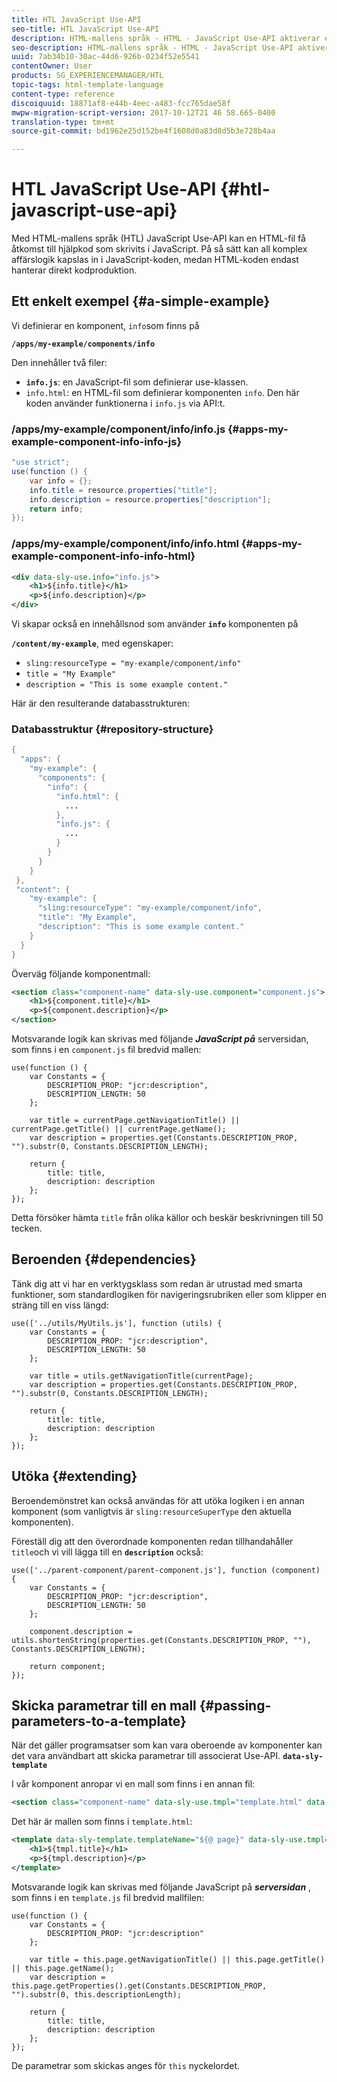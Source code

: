 ```yaml
---
title: HTL JavaScript Use-API
seo-title: HTL JavaScript Use-API
description: HTML-mallens språk - HTML - JavaScript Use-API aktiverar en HTML-fil för att komma åt hjälpkod som skrivits i JavaScript.
seo-description: HTML-mallens språk - HTML - JavaScript Use-API aktiverar en HTML-fil för att komma åt hjälpkod som skrivits i JavaScript.
uuid: 7ab34b10-30ac-44d6-926b-0234f52e5541
contentOwner: User
products: SG_EXPERIENCEMANAGER/HTL
topic-tags: html-template-language
content-type: reference
discoiquuid: 18871af8-e44b-4eec-a483-fcc765dae58f
mwpw-migration-script-version: 2017-10-12T21 46 58.665-0400
translation-type: tm+mt
source-git-commit: bd1962e25d152be4f1608d0a83d8d5b3e728b4aa

---
```



# HTL JavaScript Use-API {#htl-javascript-use-api}

Med HTML-mallens språk (HTL) JavaScript Use-API kan en HTML-fil få åtkomst till hjälpkod som skrivits i JavaScript. På så sätt kan all komplex affärslogik kapslas in i JavaScript-koden, medan HTML-koden endast hanterar direkt kodproduktion.

## Ett enkelt exempel {#a-simple-example}

Vi definierar en komponent, `info`som finns på

**`/apps/my-example/components/info`**

Den innehåller två filer:

* **`info.js`**: en JavaScript-fil som definierar use-klassen.
* `info.html`: en HTML-fil som definierar komponenten `info`. Den här koden använder funktionerna i `info.js` via API:t.

### /apps/my-example/component/info/info.js {#apps-my-example-component-info-info-js}

```java
"use strict";
use(function () {
    var info = {};    
    info.title = resource.properties["title"];
    info.description = resource.properties["description"];    
    return info;
});
```

### /apps/my-example/component/info/info.html {#apps-my-example-component-info-info-html}

```xml
<div data-sly-use.info="info.js">
    <h1>${info.title}</h1>
    <p>${info.description}</p>
</div>
```

Vi skapar också en innehållsnod som använder **`info`** komponenten på

**`/content/my-example`**, med egenskaper:

* `sling:resourceType = "my-example/component/info"`
* `title = "My Example"`
* `description = "This is some example content."`

Här är den resulterande databasstrukturen:

### Databasstruktur {#repository-structure}

```java
{
  "apps": {
    "my-example": {
      "components": {
        "info": {
          "info.html": {
            ...
          }, 
          "info.js": {
            ...
          }
        }
      }
    }
 },     
 "content": {
    "my-example": {
      "sling:resourceType": "my-example/component/info",
      "title": "My Example",
      "description": "This is some example content."
    }
  }
}
```

Överväg följande komponentmall:

```xml
<section class="component-name" data-sly-use.component="component.js">
    <h1>${component.title}</h1>
    <p>${component.description}</p>
</section>
```

Motsvarande logik kan skrivas med följande ***JavaScript på*** serversidan, som finns i en `component.js` fil bredvid mallen:

```
use(function () {
    var Constants = {
        DESCRIPTION_PROP: "jcr:description",
        DESCRIPTION_LENGTH: 50
    };
 
    var title = currentPage.getNavigationTitle() || currentPage.getTitle() || currentPage.getName();
    var description = properties.get(Constants.DESCRIPTION_PROP, "").substr(0, Constants.DESCRIPTION_LENGTH);
 
    return {
        title: title,
        description: description
    };
});
```

Detta försöker hämta `title` från olika källor och beskär beskrivningen till 50 tecken.

## Beroenden {#dependencies}

Tänk dig att vi har en verktygsklass som redan är utrustad med smarta funktioner, som standardlogiken för navigeringsrubriken eller som klipper en sträng till en viss längd:

```
use(['../utils/MyUtils.js'], function (utils) {
    var Constants = {
        DESCRIPTION_PROP: "jcr:description",
        DESCRIPTION_LENGTH: 50
    };
 
    var title = utils.getNavigationTitle(currentPage);
    var description = properties.get(Constants.DESCRIPTION_PROP, "").substr(0, Constants.DESCRIPTION_LENGTH);
 
    return {
        title: title,
        description: description
    };
});
```

## Utöka {#extending}

Beroendemönstret kan också användas för att utöka logiken i en annan komponent (som vanligtvis är `sling:resourceSuperType` den aktuella komponenten).

Föreställ dig att den överordnade komponenten redan tillhandahåller `title`och vi vill lägga till en **`description`** också:

```
use(['../parent-component/parent-component.js'], function (component) {
    var Constants = {
        DESCRIPTION_PROP: "jcr:description",
        DESCRIPTION_LENGTH: 50
    };
 
    component.description = utils.shortenString(properties.get(Constants.DESCRIPTION_PROP, ""), Constants.DESCRIPTION_LENGTH);
 
    return component;
});
```

## Skicka parametrar till en mall {#passing-parameters-to-a-template}

När det gäller programsatser som kan vara oberoende av komponenter kan det vara användbart att skicka parametrar till associerat Use-API. **`data-sly-template`**

I vår komponent anropar vi en mall som finns i en annan fil:

```xml
<section class="component-name" data-sly-use.tmpl="template.html" data-sly-call="${tmpl.templateName @ page=currentPage}"></section>
```

Det här är mallen som finns i `template.html`:

```xml
<template data-sly-template.templateName="${@ page}" data-sly-use.tmpl="${'template.js' @ page=page, descriptionLength=50}">
    <h1>${tmpl.title}</h1>
    <p>${tmpl.description}</p>
</template>
```

Motsvarande logik kan skrivas med följande JavaScript på ***serversidan*** , som finns i en `template.js` fil bredvid mallfilen:

```
use(function () {
    var Constants = {
        DESCRIPTION_PROP: "jcr:description"
    };
 
    var title = this.page.getNavigationTitle() || this.page.getTitle() || this.page.getName();
    var description = this.page.getProperties().get(Constants.DESCRIPTION_PROP, "").substr(0, this.descriptionLength);
 
    return {
        title: title,
        description: description
    };
});
```

De parametrar som skickas anges för `this` nyckelordet.

